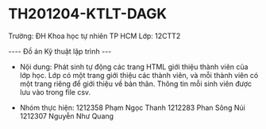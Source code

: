 TH201204-KTLT-DAGK
==================

Trường: ĐH Khoa học tự nhiên TP HCM
Lớp: 12CTT2

---- Đồ án Kỹ thuật lập trình ---

+ Nội dung:
Phát sinh tự động các trang HTML giới thiệu thành viên của lớp học. Lớp có một trang giới thiệu các thành viên, và mỗi 
thành viên có một trang riêng để giới thiệu về bản thân. Thông tin mỗi sinh viên được lưu vào trong file csv.

+ Nhóm thực hiện:
1212358 Phạm Ngọc Thanh
1212283 Phan Sông Núi
1212307 Nguyễn Như Quang
